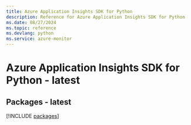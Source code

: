 ```yaml
---
title: Azure Application Insights SDK for Python
description: Reference for Azure Application Insights SDK for Python
ms.date: 08/27/2024
ms.topic: reference
ms.devlang: python
ms.service: azure-monitor
---
```

# Azure Application Insights SDK for Python - latest
## Packages - latest
[!INCLUDE [packages](application-insights-index.md)]
